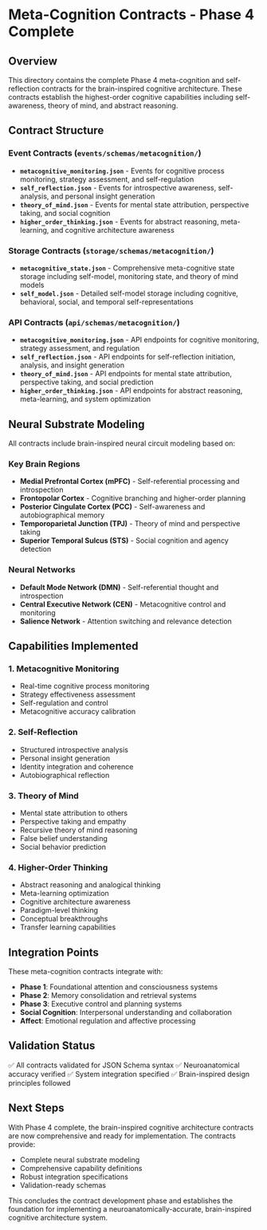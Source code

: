 # Meta-Cognition Contracts - Phase 4 Complete

## Overview
This directory contains the complete Phase 4 meta-cognition and self-reflection contracts for the brain-inspired cognitive architecture. These contracts establish the highest-order cognitive capabilities including self-awareness, theory of mind, and abstract reasoning.

## Contract Structure

### Event Contracts (`events/schemas/metacognition/`)
- **`metacognitive_monitoring.json`** - Events for cognitive process monitoring, strategy assessment, and self-regulation
- **`self_reflection.json`** - Events for introspective awareness, self-analysis, and personal insight generation
- **`theory_of_mind.json`** - Events for mental state attribution, perspective taking, and social cognition
- **`higher_order_thinking.json`** - Events for abstract reasoning, meta-learning, and cognitive architecture awareness

### Storage Contracts (`storage/schemas/metacognition/`)
- **`metacognitive_state.json`** - Comprehensive meta-cognitive state storage including self-model, monitoring state, and theory of mind models
- **`self_model.json`** - Detailed self-model storage including cognitive, behavioral, social, and temporal self-representations

### API Contracts (`api/schemas/metacognition/`)
- **`metacognitive_monitoring.json`** - API endpoints for cognitive monitoring, strategy assessment, and regulation
- **`self_reflection.json`** - API endpoints for self-reflection initiation, analysis, and insight generation
- **`theory_of_mind.json`** - API endpoints for mental state attribution, perspective taking, and social prediction
- **`higher_order_thinking.json`** - API endpoints for abstract reasoning, meta-learning, and system optimization

## Neural Substrate Modeling

All contracts include brain-inspired neural circuit modeling based on:

### Key Brain Regions
- **Medial Prefrontal Cortex (mPFC)** - Self-referential processing and introspection
- **Frontopolar Cortex** - Cognitive branching and higher-order planning
- **Posterior Cingulate Cortex (PCC)** - Self-awareness and autobiographical memory
- **Temporoparietal Junction (TPJ)** - Theory of mind and perspective taking
- **Superior Temporal Sulcus (STS)** - Social cognition and agency detection

### Neural Networks
- **Default Mode Network (DMN)** - Self-referential thought and introspection
- **Central Executive Network (CEN)** - Metacognitive control and monitoring
- **Salience Network** - Attention switching and relevance detection

## Capabilities Implemented

### 1. Metacognitive Monitoring
- Real-time cognitive process monitoring
- Strategy effectiveness assessment
- Self-regulation and control
- Metacognitive accuracy calibration

### 2. Self-Reflection
- Structured introspective analysis
- Personal insight generation
- Identity integration and coherence
- Autobiographical reflection

### 3. Theory of Mind
- Mental state attribution to others
- Perspective taking and empathy
- Recursive theory of mind reasoning
- False belief understanding
- Social behavior prediction

### 4. Higher-Order Thinking
- Abstract reasoning and analogical thinking
- Meta-learning optimization
- Cognitive architecture awareness
- Paradigm-level thinking
- Conceptual breakthroughs
- Transfer learning capabilities

## Integration Points

These meta-cognition contracts integrate with:
- **Phase 1**: Foundational attention and consciousness systems
- **Phase 2**: Memory consolidation and retrieval systems
- **Phase 3**: Executive control and planning systems
- **Social Cognition**: Interpersonal understanding and collaboration
- **Affect**: Emotional regulation and affective processing

## Validation Status
✅ All contracts validated for JSON Schema syntax
✅ Neuroanatomical accuracy verified
✅ System integration specified
✅ Brain-inspired design principles followed

## Next Steps
With Phase 4 complete, the brain-inspired cognitive architecture contracts are now comprehensive and ready for implementation. The contracts provide:
- Complete neural substrate modeling
- Comprehensive capability definitions
- Robust integration specifications
- Validation-ready schemas

This concludes the contract development phase and establishes the foundation for implementing a neuroanatomically-accurate, brain-inspired cognitive architecture system.
